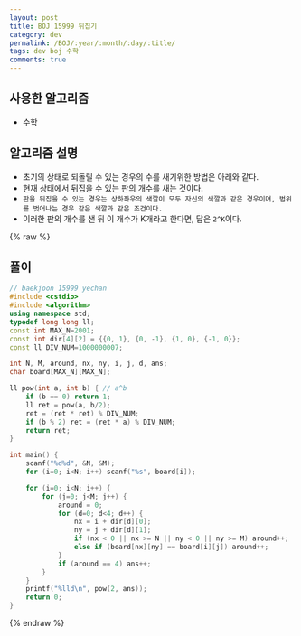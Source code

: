 ```yaml
---
layout: post
title: BOJ 15999 뒤집기
category: dev
permalink: /BOJ/:year/:month/:day/:title/
tags: dev boj 수학
comments: true
---
```

## 사용한 알고리즘
- 수학

## 알고리즘 설명
- 초기의 상태로 되돌릴 수 있는 경우의 수를 새기위한 방법은 아래와 같다.
- 현재 상태에서 뒤집을 수 있는 판의 개수를 새는 것이다.
- `판을 뒤집을 수 있는 경우는 상하좌우의 색깔이 모두 자신의 색깔과 같은 경우이며, 범위를 벗어나는 경우 같은 색깔과 같은 조건이다.`
- 이러한 판의 개수를 샌 뒤 이 개수가 K개라고 한다면, 답은 `2^K`이다.

{% raw %}
## 풀이
```c++
// baekjoon 15999 yechan
#include <cstdio>
#include <algorithm>
using namespace	std;
typedef long long ll;
const int MAX_N=2001;
const int dir[4][2] = {{0, 1}, {0, -1}, {1, 0}, {-1, 0}};
const ll DIV_NUM=1000000007;

int N, M, around, nx, ny, i, j, d, ans;
char board[MAX_N][MAX_N];

ll pow(int a, int b) { // a^b
	if (b == 0) return 1;
	ll ret = pow(a, b/2);
	ret = (ret * ret) % DIV_NUM;
	if (b % 2) ret = (ret * a) % DIV_NUM;
	return ret;
}

int main() {
	scanf("%d%d", &N, &M);
	for (i=0; i<N; i++) scanf("%s", board[i]);

	for (i=0; i<N; i++) {
		for (j=0; j<M; j++) {
			around = 0;
			for (d=0; d<4; d++) {
				nx = i + dir[d][0];
				ny = j + dir[d][1];
				if (nx < 0 || nx >= N || ny < 0 || ny >= M) around++;
				else if (board[nx][ny] == board[i][j]) around++;
			}
			if (around == 4) ans++;
		}
	}
	printf("%lld\n", pow(2, ans));
	return 0;
}
```
{% endraw %}
